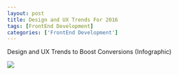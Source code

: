 ```yaml
---
layout: post
title: Design and UX Trends For 2016
tags: [FrontEnd Development]
categories: ['FrontEnd Development']
---
```


Design and UX Trends to Boost Conversions (Infographic)


<!--more-->

[<img src="http://unbounce.wpengine.netdna-cdn.com/photos/web-design-and-ux-trends-infographic.jpg">](http://unbounce.com/a-b-testing/design-ux-trends-to-boost-conversions-infographic/?utm_medium=referral&utm_source=embed&utm_campaign=meta-infographic-infographic&utm_content=infographic)
